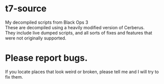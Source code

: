 # t7-source
 My decompiled scripts from Black Ops 3\
 These are decompiled using a heavily modified version of Cerberus. \
 They include live dumped scripts, and all sorts of fixes and features that were not originally supported.

# Please report bugs.
If you locate places that look weird or broken, please tell me and I will try to fix them.
